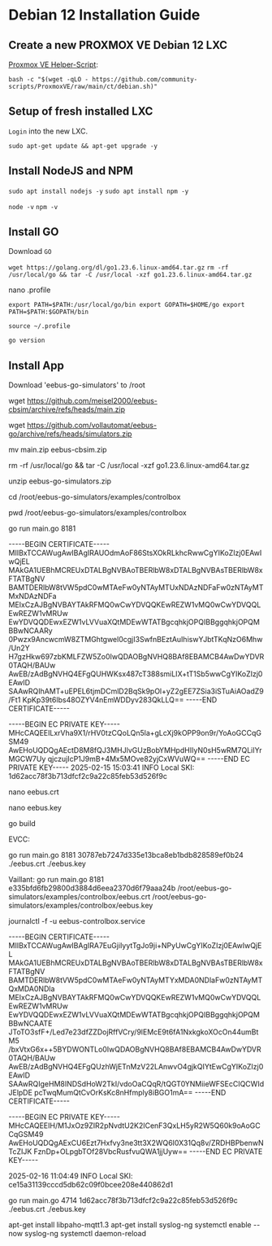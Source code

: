 # Debian 12 Installation Guide

## Create a new PROXMOX VE Debian 12 LXC

[Proxmox VE Helper-Script](https://community-scripts.github.io/ProxmoxVE/scripts?id=debian):

`bash -c "$(wget -qLO - https://github.com/community-scripts/ProxmoxVE/raw/main/ct/debian.sh)"`

## Setup of fresh installed LXC

`Login` into the new LXC.

`sudo apt-get update && apt-get upgrade -y`

## Install NodeJS and NPM

`sudo apt install nodejs -y`
`sudo apt install npm -y`

`node -v`
`npm -v`

## Install GO

Download `GO`

`wget https://golang.org/dl/go1.23.6.linux-amd64.tar.gz`
`rm -rf /usr/local/go && tar -C /usr/local -xzf go1.23.6.linux-amd64.tar.gz`

nano .profile

`export PATH=$PATH:/usr/local/go/bin
export GOPATH=$HOME/go
export PATH=$PATH:$GOPATH/bin`

`source ~/.profile`

`go version`

## Install App

Download 'eebus-go-simulators' to /root

wget https://github.com/meisel2000/eebus-cbsim/archive/refs/heads/main.zip

wget https://github.com/vollautomat/eebus-go/archive/refs/heads/simulators.zip

mv main.zip eebus-cbsim.zip

rm -rf /usr/local/go && tar -C /usr/local -xzf go1.23.6.linux-amd64.tar.gz

unzip eebus-go-simulators.zip

cd /root/eebus-go-simulators/examples/controlbox

pwd
/root/eebus-go-simulators/examples/controlbox


go run main.go 8181

-----BEGIN CERTIFICATE-----
MIIBxTCCAWugAwIBAgIRAUOdmAoF86StsXOkRLkhcRwwCgYIKoZIzj0EAwIwQjEL
MAkGA1UEBhMCREUxDTALBgNVBAoTBERlbW8xDTALBgNVBAsTBERlbW8xFTATBgNV
BAMTDERlbW8tVW5pdC0wMTAeFw0yNTAyMTUxNDAzNDFaFw0zNTAyMTMxNDAzNDFa
MEIxCzAJBgNVBAYTAkRFMQ0wCwYDVQQKEwREZW1vMQ0wCwYDVQQLEwREZW1vMRUw
EwYDVQQDEwxEZW1vLVVuaXQtMDEwWTATBgcqhkjOPQIBBggqhkjOPQMBBwNCAARy
0Pwzx9AncwcmW8ZTMGhtgwel0cgjI3SwfnBEztAuIhiswYJbtTKqNzO6Mhw/Un2Y
H7gzHkw697zbKMLFZW5Zo0IwQDAOBgNVHQ8BAf8EBAMCB4AwDwYDVR0TAQH/BAUw
AwEB/zAdBgNVHQ4EFgQUHWKsx487cT388smiLIX+tT1Sb5wwCgYIKoZIzj0EAwID
SAAwRQIhAMT+uEPEL6tjmDCmlD2BqSk9pOl+yZ2gEE7ZSia3iSTuAiAOadZ9/Ft1
KpKp39t6lbs48OZYV4nEmWDDyv283QkLLQ==
-----END CERTIFICATE-----

-----BEGIN EC PRIVATE KEY-----
MHcCAQEEILxrVha9X1/rHV0tzCQoLQn5la+gLcXj9kOPP9on9r/YoAoGCCqGSM49
AwEHoUQDQgAEctD8M8fQJ3MHJlvGUzBobYMHpdHIIyN0sH5wRM7QLiIYrMGCW7Uy
qjczujIcP1J9mB+4Mx5MOve82yjCxWVuWQ==
-----END EC PRIVATE KEY-----
2025-02-15 15:03:41 INFO  Local SKI: 1d62acc78f3b713dfcf2c9a22c85feb53d526f9c



nano eebus.crt

nano eebus.key

go build

EVCC:

go run main.go 8181 30787eb7247d335e13bca8eb1bdb828589ef0b24 ./eebus.crt ./eebus.key

Vaillant:
go run main.go 8181 e335bfd6fb29800d3884d6eea2370d6f79aaa24b /root/eebus-go-simulators/examples/controlbox/eebus.crt /root/eebus-go-simulators/examples/controlbox/eebus.key



journalctl -f -u eebus-controlbox.service



-----BEGIN CERTIFICATE-----
MIIBxTCCAWugAwIBAgIRA7EuGjiIyytTgJo9ji+NPyUwCgYIKoZIzj0EAwIwQjEL
MAkGA1UEBhMCREUxDTALBgNVBAoTBERlbW8xDTALBgNVBAsTBERlbW8xFTATBgNV
BAMTDERlbW8tVW5pdC0wMTAeFw0yNTAyMTYxMDA0NDlaFw0zNTAyMTQxMDA0NDla
MEIxCzAJBgNVBAYTAkRFMQ0wCwYDVQQKEwREZW1vMQ0wCwYDVQQLEwREZW1vMRUw
EwYDVQQDEwxEZW1vLVVuaXQtMDEwWTATBgcqhkjOPQIBBggqhkjOPQMBBwNCAATE
JToTO3sfF+/Led7e23dfZZDojRffVCry/9lEMcE9t6fA1NxkgkoXOcOn44umBtM5
/bxVtxG6x++5BYDWONTLo0IwQDAOBgNVHQ8BAf8EBAMCB4AwDwYDVR0TAQH/BAUw
AwEB/zAdBgNVHQ4EFgQUzhWjETnMzV22LAnwvO4gjkQIYtEwCgYIKoZIzj0EAwID
SAAwRQIgeHM8INDSdHoW2TkI/vdoOaCQqR/tQGT0YNMiieWFSEcCIQCWIdJElpDE
pcTwqMumQtCvOrKsKc8nHfmply8iBGO1mA==
-----END CERTIFICATE-----

-----BEGIN EC PRIVATE KEY-----
MHcCAQEEIH/M1JxOz9ZIR2pNvdtU2K2ICenF3QxLH5yR2W5Q60k9oAoGCCqGSM49
AwEHoUQDQgAExCU6Ezt7Hxfvy3ne3tt3X2WQ6I0X31Qq8v/ZRDHBPbenwNTcZIJK
FznDp+OLpgbTOf28VbcRusfvuQWA1jjUyw==
-----END EC PRIVATE KEY-----

2025-02-16 11:04:49 INFO  Local SKI: ce15a31139cccd5db62c09f0bcee208e440862d1


go run main.go 4714 1d62acc78f3b713dfcf2c9a22c85feb53d526f9c ./eebus.crt ./eebus.key


apt-get install libpaho-mqtt1.3
apt-get install syslog-ng
systemctl enable --now syslog-ng
systemctl daemon-reload
